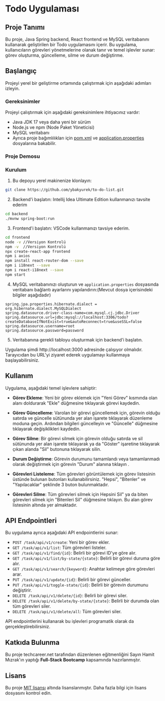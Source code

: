 # Todo Uygulaması 

## Proje Tanımı

Bu proje, Java Spring backend, React frontend ve MySQL veritabanını kullanarak geliştirilen bir Todo uygulamasını içerir. Bu uygulama, kullanıcıların görevleri yönetmelerine olanak tanır ve temel işlevler sunar: görev oluşturma, güncelleme, silme ve durum değiştirme.

## Başlangıç

Projeyi yerel bir geliştirme ortamında çalıştırmak için aşağıdaki adımları izleyin.

### Gereksinimler

Projeyi çalıştırmak için aşağıdaki gereksinimlere ihtiyacınız vardır:

- Java JDK 17 veya daha yeni bir sürüm
- Node.js ve npm (Node Paket Yöneticisi)
- MySQL veritabanı
- Ayrıca proje bağımlılıkları için [pom.xml](https://github.com/ybakyurek/to-do-list/blob/main/pom.xml) ve [application.properties](https://github.com/ybakyurek/to-do-list/blob/main/src/main/resources/application.properties) dosyalarına bakabilir.

### Proje Demosu

### Kurulum

1. Bu depoyu yerel makinenize klonlayın:

```bash
git clone https://github.com/ybakyurek/to-do-list.git
```

2. Backend'i başlatın: Intellij Idea Ultimate Edition kullanmanızı tavsite ederim

```bash
cd backend
./mvnw spring-boot:run
```

3. Frontend'i başlatın: VSCode kullanmanızı tavsiye ederim.

```bash
cd frontend
node -v //Versiyon Kontrolü
npm -v  //Versiyon Kontrolü
npx create-react-app frontend  
npm i axios  
npm install react-router-dom --save 
npm i i18next --save 
npm i react-i18next --save 
npm start
```

4. MySQL veritabanınızı oluşturun ve `application.properties` dosyasında veritabanı bağlantı ayarlarını yapılandırın:(Mevcut dosya içerisindeki bilgiler aşağıdadır)

```properties
spring.jpa.properties.hibernate.dialect = org.hibernate.dialect.MySQLDialect
spring.datasource.driver-class-name=com.mysql.cj.jdbc.Driver
spring.datasource.url=jdbc:mysql://localhost:3306/todo?createDatabaseIfNotExist=true&autoReconnect=true&useSSL=false
spring.datasource.username=root
spring.datasource.password=password
```

5. Veritabanına gerekli tabloyu oluşturmak için backend'i başlatın.

Uygulama şimdi http://localhost:3000 adresinde çalışıyor olmalıdır. Tarayıcıdan bu URL'yi ziyaret ederek uygulamayı kullanmaya başlayabilirsiniz.

## Kullanım

Uygulama, aşağıdaki temel işlevlere sahiptir:

- **Görev Ekleme**: Yeni bir görev eklemek için "Yeni Görev" kısmında olan alanı doldurarak "Ekle" düğmesine tıklayarak görevi kaydedin.

- **Görev Güncelleme**: Varolan bir görevi güncellemek için, görevin olduğu satırda ve güncelle sütünunda yer alan işarete tıklayarak düzenleme moduna geçin. Ardından bilgileri güncelleyin ve "Güncelle" düğmesine tıklayarak değişiklikleri kaydedin.

- **Görev Silme**: Bir görevi silmek için görevin olduğu satırda ve sil sütünunda yer alan işarete tıklayarak ya da "Göster" işaretine tıklayarak çıkan alanda "Sil" butonuna tıklayarak silin.

- **Durum Değiştirme**: Görevin durumunu tamamlandı veya tamamlanmadı olarak değiştirmek için görevin "Durum" alanına tıklayın .

- **Görevleri Listeleme**: Tüm görevleri görüntülemek için görev listesinin üstünde bulunan butonları kullanabilirsiniz.  "Hepsi", "Bitenler" ve "Yapılacaklar" şeklinde 3 buton bulunmaktadır.

- **Görevleri Silme**: Tüm görevleri  silmek için Hepsini Sil" ya da biten görevleri silmek için "Bitenleri Sil" düğmesine tıklayın. Bu alan görev listesinin altında yer almaktadır.

## API Endpointleri

Bu uygulama ayrıca aşağıdaki API endpointlerini sunar:

- `POST /task/api/v1/create`: Yeni bir görev ekler.
- `GET /task/api/v1/list`: Tüm görevleri listeler.
- `GET /task/api/v1/find/{id}`: Belirli bir görevi ID'ye göre alır.
- `GET /task/api/v1/list/by-state/{state}`: Belirli bir görevi duruma göre alır.
- `GET /task/api/v1/search/{keyword}`: Anahtar kelimeye göre görevleri arar.
- `PUT /task/api/v1/update/{id}`: Belirli bir görevi günceller.
- `PUT /task/api/v1/toggle-state/{id}`: Belirli bir görevin durumunu değiştirir.
- `DELETE /task/api/v1/delete/{id}`: Belirli bir görevi siler.
- `DELETE /task/api/v1/delete/by-state/{state}`: Belirli bir durumda olan tüm görevleri siler.
- `DELETE /task/api/v1/delete/all`: Tüm görevleri siler.

API endpointlerini kullanarak bu işlevleri programatik olarak da gerçekleştirebilirsiniz.

## Katkıda Bulunma

Bu proje techcareer.net tarafından düzenlenen eğitmenliğini Sayın Hamit Mızrak'ın yaptığı **Full-Stack Bootcamp** kapsamında hazırlanmıştır.

## Lisans

Bu proje [MIT lisansı](LICENSE) altında lisanslanmıştır. Daha fazla bilgi için lisans dosyasını kontrol edin.
